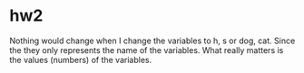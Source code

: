 # hw2
</b>
Nothing would change when I change the variables to h, s or dog, cat. Since the they only represents the name of the variables. What really matters is the values (numbers) of the variables.
